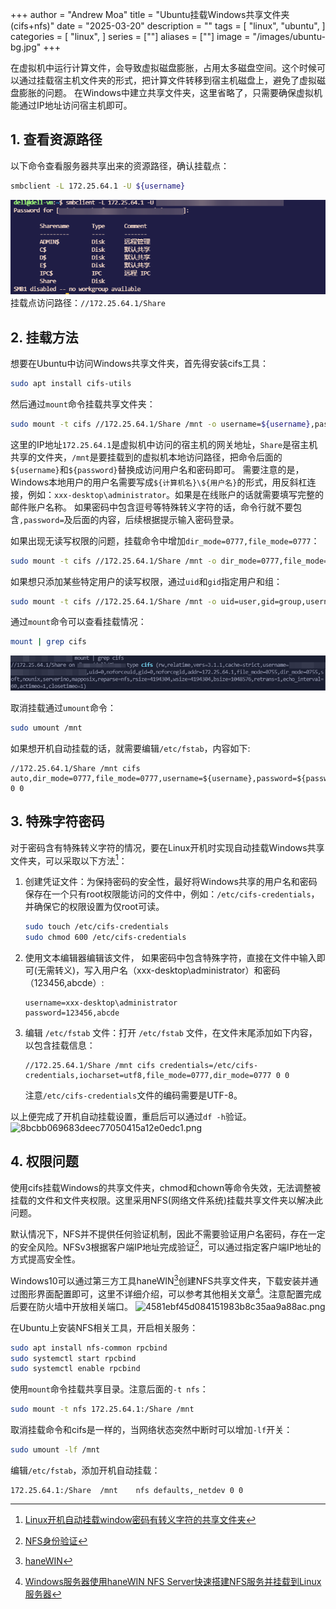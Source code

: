 +++
author = "Andrew Moa"
title = "Ubuntu挂载Windows共享文件夹(cifs+nfs)"
date = "2025-03-20"
description = ""
tags = [
    "linux",
    "ubuntu",
]
categories = [
    "linux",
]
series = [""]
aliases = [""]
image = "/images/ubuntu-bg.jpg"
+++

在虚拟机中运行计算文件，会导致虚拟磁盘膨胀，占用太多磁盘空间。这个时候可以通过挂载宿主机文件夹的形式，把计算文件转移到宿主机磁盘上，避免了虚拟磁盘膨胀的问题。
在Windows中建立共享文件夹，这里省略了，只需要确保虚拟机能通过IP地址访问宿主机即可。

## 1. 查看资源路径

以下命令查看服务器共享出来的资源路径，确认挂载点：
```Bash
smbclient -L 172.25.64.1 -U ${username}
```

![915cf6282a8325b667b52d37dea315f0.png](./images/915cf6282a8325b667b52d37dea315f0.png)
挂载点访问路径：`//172.25.64.1/Share`

## 2. 挂载方法

想要在Ubuntu中访问Windows共享文件夹，首先得安装cifs工具：
```Bash
sudo apt install cifs-utils
```

然后通过`mount`命令挂载共享文件夹：
```Bash
sudo mount -t cifs //172.25.64.1/Share /mnt -o username=${username},password=${password}
```
这里的IP地址`172.25.64.1`是虚拟机中访问的宿主机的网关地址，`Share`是宿主机共享的文件夹，`/mnt`是要挂载到的虚拟机本地访问路径，把命令后面的`${username}`和`${password}`替换成访问用户名和密码即可。
需要注意的是，Windows本地用户的用户名需要写成`${计算机名}\${用户名}`的形式，用反斜杠连接，例如：`xxx-desktop\administrator`。如果是在线账户的话就需要填写完整的邮件账户名称。
如果密码中包含逗号等特殊转义字符的话，命令行就不要包含`,password=`及后面的内容，后续根据提示输入密码登录。

如果出现无读写权限的问题，挂载命令中增加`dir_mode=0777,file_mode=0777`：
```Bash
sudo mount -t cifs //172.25.64.1/Share /mnt -o dir_mode=0777,file_mode=0777,username=${username},password=${password}
```

如果想只添加某些特定用户的读写权限，通过`uid`和`gid`指定用户和组：
```Bash
sudo mount -t cifs //172.25.64.1/Share /mnt -o uid=user,gid=group,username=${username},password=${password}
```

通过`mount`命令可以查看挂载情况：
```Bash
mount | grep cifs
```
![b9e4cda2700bd92ba7d89159f79cc007.png](./images/b9e4cda2700bd92ba7d89159f79cc007.png)

取消挂载通过`umount`命令：
```Bash
sudo umount /mnt
```

如果想开机自动挂载的话，就需要编辑`/etc/fstab`，内容如下:
```text
//172.25.64.1/Share /mnt cifs auto,dir_mode=0777,file_mode=0777,username=${username},password=${password} 0 0
```

## 3. 特殊字符密码

对于密码含有特殊转义字符的情况，要在Linux开机时实现自动挂载Windows共享文件夹，可以采取以下方法[^1]：

1. 创建凭证文件：为保持密码的安全性，最好将Windows共享的用户名和密码保存在一个只有root权限能访问的文件中，例如：`/etc/cifs-credentials`，并确保它的权限设置为仅root可读。
   ```Bash
   sudo touch /etc/cifs-credentials
   sudo chmod 600 /etc/cifs-credentials
   ```

2. 使用文本编辑器编辑该文件， 如果密码中包含特殊字符，直接在文件中输入即可(无需转义)，写入用户名（xxx-desktop\administrator）和密码（123456,abcde）:

   ```text
   username=xxx-desktop\administrator
   password=123456,abcde
   ```
3. 编辑 `/etc/fstab` 文件：打开 `/etc/fstab` 文件，在文件末尾添加如下内容，以包含挂载信息：
    ```text
   //172.25.64.1/Share /mnt cifs credentials=/etc/cifs-credentials,iocharset=utf8,file_mode=0777,dir_mode=0777 0 0
   ```
	注意`/etc/cifs-credentials`文件的编码需要是UTF-8。

以上便完成了开机自动挂载设置，重启后可以通过`df -h`验证。
![8bcbb069683deec77050415a12e0edc1.png](./images/8bcbb069683deec77050415a12e0edc1.png)

## 4. 权限问题

使用cifs挂载Windows的共享文件夹，chmod和chown等命令失效，无法调整被挂载的文件和文件夹权限。这里采用NFS(网络文件系统)挂载共享文件夹以解决此问题。

默认情况下，NFS并不提供任何验证机制，因此不需要验证用户名密码，存在一定的安全风险。NFSv3根据客户端IP地址完成验证[^2]，可以通过指定客户端IP地址的方式提高安全性。

Windows10可以通过第三方工具haneWIN[^3]创建NFS共享文件夹，下载安装并通过图形界面配置即可，这里不详细介绍，可以参考其他相关文章[^4]。注意配置完成后要在防火墙中开放相关端口。
![4581ebf45d084151983b8c35aa9a88ac.png](./images/4581ebf45d084151983b8c35aa9a88ac.png)

在Ubuntu上安装NFS相关工具，开启相关服务：
```Bash
sudo apt install nfs-common rpcbind
sudo systemctl start rpcbind
sudo systemctl enable rpcbind
```

使用`mount`命令挂载共享目录。注意后面的`-t nfs`：
```Bash
sudo mount -t nfs 172.25.64.1:/Share /mnt 
```

取消挂载命令和cifs是一样的，当网络状态突然中断时可以增加`-lf`开关：
```Bash
sudo umount -lf /mnt
```

编辑`/etc/fstab`，添加开机自动挂载：
```text
172.25.64.1:/Share	/mnt	nfs	defaults,_netdev 0 0
```

[^1]: [Linux开机自动挂载window密码有转义字符的共享文件夹](https://blog.csdn.net/qq_37959253/article/details/135715798)

[^2]: [NFS身份验证](https://developer.aliyun.com/article/1629577)

[^3]: [haneWIN](https://www.hanewin.net/nfs-e.htm)

[^4]: [Windows服务器使用haneWIN NFS Server快速搭建NFS服务并挂载到Linux服务器](https://cloud.tencent.com/developer/article/2404222)
